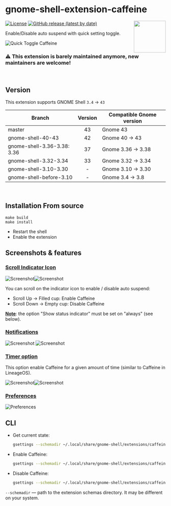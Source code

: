 # gnome-shell-extension-caffeine

[<img src="https://github.com/eonpatapon/gnome-shell-extension-caffeine/raw/master/resources/get_it_on_gnome_extensions.png" height="100" align="right">](https://extensions.gnome.org/extension/517/caffeine/)

[![License](https://img.shields.io/github/license/eonpatapon/gnome-shell-extension-caffeine)](https://github.com/eonpatapon/gnome-shell-extension-caffeine/blob/master/LICENSE)
[![GitHub release (latest by date)](https://img.shields.io/github/v/tag/eonpatapon/gnome-shell-extension-caffeine)](https://github.com/eonpatapon/gnome-shell-extension-caffeine/releases/latest)

Enable/Disable auto suspend with quick setting toggle.

![Quick Toggle Caffeine](screenshots/screenshot.png)


###  ⚠️  __This extension is barely maintained anymore, new maintainers are welcome!__
&nbsp;

## Version
This extension supports GNOME Shell `3.4` -> `43`

|Branch|Version|Compatible Gnome version|
|---|:---:|---|
| master  | 43 | Gnome 43  |
| gnome-shell-40-43  | 42 | Gnome 40 -> 43  |
| gnome-shell-3.36-3.38: 3.36 | 37 | Gnome 3.36 -> 3.38 |
| gnome-shell-3.32-3.34 | 33 | Gnome 3.32 -> 3.34 |
| gnome-shell-3.10-3.30 | - | Gnome 3.10 -> 3.30 |
| gnome-shell-before-3.10 | - | Gnome 3.4 -> 3.8 |

&nbsp;

## Installation From source

```
make build
make install
```
  - Restart the shell
  - Enable the extension
&nbsp;

## Screenshots & features


### <ins>Scroll Indicator Icon</ins>
![Screenshot](screenshots/screenshot-scroll-up.png)![Screenshot](screenshots/screenshot-scroll-down.png)

You can scroll on the indicator icon to enable / disable auto suspend:

- Scroll Up -> Filled cup: Enable Caffeine
- Scroll Down -> Empty cup: Disable Caffeine

<ins>__Note__</ins>: the option "Show status indicator" must be set on "always" (see below).
&nbsp;

### <ins>Notifications</ins>
![Screenshot](screenshots/screenshot-notification-enable.png)
![Screenshot](screenshots/screenshot-notification-disable.png)
&nbsp;

### <ins>Timer option</ins>
This option enable Caffeine for a given amount of time (similar to Caffeine in LineageOS).

![Screenshot](screenshots/screenshot-timer-off.png)![Screenshot](screenshots/screenshot-timer-on.png)
&nbsp;

### <ins>Preferences</ins>
![Preferences](screenshots/screenshot-prefs.png)


## CLI

- Get current state:
  ```sh
  gsettings --schemadir ~/.local/share/gnome-shell/extensions/caffeine@patapon.info/schemas/ get org.gnome.shell.extensions.caffeine user-enabled
  ```
- Enable Caffeine:
  ```sh
  gsettings --schemadir ~/.local/share/gnome-shell/extensions/caffeine@patapon.info/schemas/ set org.gnome.shell.extensions.caffeine user-enabled true
  ```
- Disable Caffeine:
  ```sh
  gsettings --schemadir ~/.local/share/gnome-shell/extensions/caffeine@patapon.info/schemas/ set org.gnome.shell.extensions.caffeine user-enabled false
  ```

`--schemadir` — path to the extension schemas directory. It may be different on your system.
